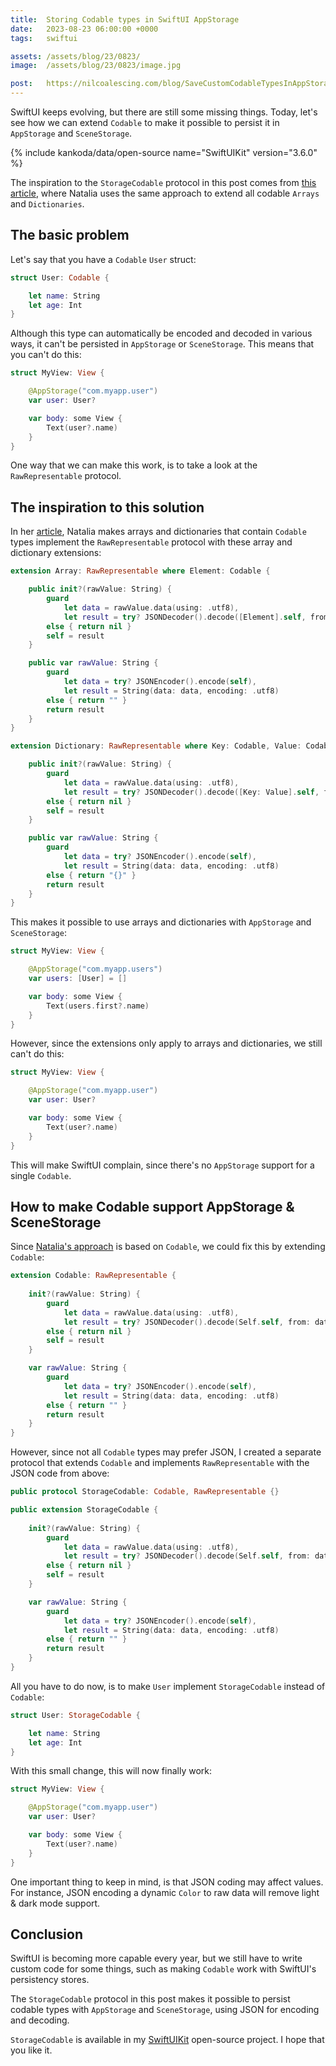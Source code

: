 ```yaml
---
title:  Storing Codable types in SwiftUI AppStorage
date:   2023-08-23 06:00:00 +0000
tags:   swiftui

assets: /assets/blog/23/0823/
image:  /assets/blog/23/0823/image.jpg

post:   https://nilcoalescing.com/blog/SaveCustomCodableTypesInAppStorageOrSceneStorage/
---
```


SwiftUI keeps evolving, but there are still some missing things. Today, let's see how we can extend `Codable` to make it possible to persist it in `AppStorage` and `SceneStorage`.

{% include kankoda/data/open-source name="SwiftUIKit" version="3.6.0" %}

The inspiration to the `StorageCodable` protocol in this post comes from [this article]({{page.post}}), where Natalia uses the same approach to extend all codable `Arrays` and `Dictionaries`.


## The basic problem

Let's say that you have a `Codable` `User` struct:

```swift
struct User: Codable {

    let name: String
    let age: Int
}
```

Although this type can automatically be encoded and decoded in various ways, it can't be persisted in `AppStorage` or `SceneStorage`. This means that you can't do this:

```swift
struct MyView: View {

    @AppStorage("com.myapp.user")
    var user: User?

    var body: some View {
        Text(user?.name)
    }
}
```

One way that we can make this work, is to take a look at the `RawRepresentable` protocol.


## The inspiration to this solution

In her [article]({{page.post}}), Natalia makes arrays and dictionaries that contain `Codable` types implement the `RawRepresentable` protocol with these array and dictionary extensions:

```swift
extension Array: RawRepresentable where Element: Codable {

    public init?(rawValue: String) {
        guard
            let data = rawValue.data(using: .utf8),
            let result = try? JSONDecoder().decode([Element].self, from: data)
        else { return nil }
        self = result
    }

    public var rawValue: String {
        guard
            let data = try? JSONEncoder().encode(self),
            let result = String(data: data, encoding: .utf8)
        else { return "" }
        return result
    }
}

extension Dictionary: RawRepresentable where Key: Codable, Value: Codable {

    public init?(rawValue: String) {
        guard
            let data = rawValue.data(using: .utf8),
            let result = try? JSONDecoder().decode([Key: Value].self, from: data)
        else { return nil }
        self = result
    }

    public var rawValue: String {
        guard
            let data = try? JSONEncoder().encode(self),
            let result = String(data: data, encoding: .utf8)
        else { return "{}" }
        return result
    }
}
```

This makes it possible to use arrays and dictionaries with `AppStorage` and `SceneStorage`:

```swift
struct MyView: View {

    @AppStorage("com.myapp.users")
    var users: [User] = []

    var body: some View {
        Text(users.first?.name)
    }
}
```

However, since the extensions only apply to arrays and dictionaries, we still can't do this:

```swift
struct MyView: View {

    @AppStorage("com.myapp.user")
    var user: User?

    var body: some View {
        Text(user?.name)
    }
}
```

This will make SwiftUI complain, since there's no `AppStorage` support for a single `Codable`.


## How to make Codable support AppStorage & SceneStorage

Since [Natalia's approach]({{page.post}}) is based on `Codable`, we could fix this by extending `Codable`:

```swift
extension Codable: RawRepresentable {
    
    init?(rawValue: String) {
        guard
            let data = rawValue.data(using: .utf8),
            let result = try? JSONDecoder().decode(Self.self, from: data)
        else { return nil }
        self = result
    }

    var rawValue: String {
        guard
            let data = try? JSONEncoder().encode(self),
            let result = String(data: data, encoding: .utf8)
        else { return "" }
        return result
    }
}
```

However, since not all `Codable` types may prefer JSON, I created a separate protocol that extends `Codable` and implements `RawRepresentable` with the JSON code from above:

```swift
public protocol StorageCodable: Codable, RawRepresentable {}

public extension StorageCodable {
    
    init?(rawValue: String) {
        guard
            let data = rawValue.data(using: .utf8),
            let result = try? JSONDecoder().decode(Self.self, from: data)
        else { return nil }
        self = result
    }

    var rawValue: String {
        guard
            let data = try? JSONEncoder().encode(self),
            let result = String(data: data, encoding: .utf8)
        else { return "" }
        return result
    }
}
```

All you have to do now, is to make `User` implement `StorageCodable` instead of `Codable`:

```swift
struct User: StorageCodable {

    let name: String
    let age: Int
}
```

With this small change, this will now finally work:

```swift
struct MyView: View {

    @AppStorage("com.myapp.user")
    var user: User?

    var body: some View {
        Text(user?.name)
    }
}
```

One important thing to keep in mind, is that JSON coding may affect values. For instance, JSON encoding a dynamic `Color` to raw data will remove light & dark mode support.


## Conclusion

SwiftUI is becoming more capable every year, but we still have to write custom code for some things, such as making `Codable` work with SwiftUI's persistency stores. 

The `StorageCodable` protocol in this post makes it possible to persist codable types with `AppStorage` and `SceneStorage`, using JSON for encoding and decoding. 

`StorageCodable` is available in my [SwiftUIKit]({{project-version}}) open-source project. I hope that you like it.